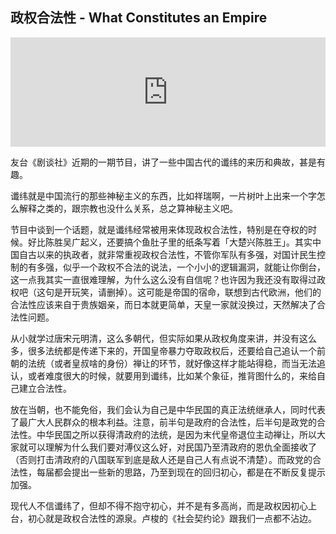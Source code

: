 ## 政权合法性 - What Constitutes an Empire

<iframe allow="autoplay *; encrypted-media *; fullscreen *" frameborder="0" height="175" style="width:100%;max-width:660px;overflow:hidden;background:transparent;" sandbox="allow-forms allow-popups allow-same-origin allow-scripts allow-storage-access-by-user-activation allow-top-navigation-by-user-activation" src="https://embed.podcasts.apple.com/cn/podcast/vol-32-%E8%B0%B6%E7%BA%AC%E5%85%B4%E8%A1%B0%E5%BD%95-%E9%A2%84%E8%A8%80%E5%A6%96%E4%B9%A6-%E5%AE%98%E6%96%B9%E7%A5%9E%E5%AD%A6%E5%92%8C%E5%91%BD%E8%BF%90%E8%B0%9C%E8%AF%AD/id1537284707?i=1000553693996"></iframe>

友台《剧谈社》近期的一期节目，讲了一些中国古代的谶纬的来历和典故，甚是有趣。

谶纬就是中国流行的那些神秘主义的东西，比如祥瑞啊，一片树叶上出来一个字怎么解释之类的，跟宗教也没什么关系，总之算神秘主义吧。

节目中谈到一个话题，就是谶纬经常被用来体现政权合法性，特别是在夺权的时候。好比陈胜吴广起义，还要搞个鱼肚子里的纸条写着「大楚兴陈胜王」。其实中国自古以来的执政者，就非常重视政权合法性，不管你军队有多强，对国计民生控制的有多强，似乎一个政权不合法的说法，一个小小的逻辑漏洞，就能让你倒台，这一点我其实一直很难理解，为什么这么没有自信呢？也许因为我还没有取得过政权吧（这句是开玩笑，请删掉）。这可能是帝国的宿命，联想到古代欧洲，他们的合法性应该来自于贵族姻亲，而日本就更简单，天皇一家就没换过，天然解决了合法性问题。

从小就学过唐宋元明清，这么多朝代，但实际如果从政权角度来讲，并没有这么多，很多法统都是传递下来的，开国皇帝暴力夺取政权后，还要给自己追认一个前朝的法统（或者皇叔啥的身份）禅让的环节，就好像这样才能站得稳，而当无法追认，或者难度很大的时候，就要用到谶纬，比如某个象征，推背图什么的，来给自己建立合法性。

放在当朝，也不能免俗，我们会认为自己是中华民国的真正法统继承人，同时代表了最广大人民群众的根本利益。注意，前半句是政府的合法性，后半句是政党的合法性。中华民国之所以获得清政府的法统，是因为末代皇帝退位主动禅让，所以大家就可以理解为什么我们要对溥仪这么好，对民国乃至清政府的恩仇全面接收了（否则打击清政府的八国联军到底是敌人还是自己人有点说不清楚）。而政党的合法性，每届都会提出一些新的思路，乃至到现在的回归初心，都是在不断反复提示加强。

现代人不信谶纬了，但却不得不抱守初心，并不是有多高尚，而是政权因初心上台，初心就是政权合法性的源泉。卢梭的《社会契约论》跟我们一点都不沾边。